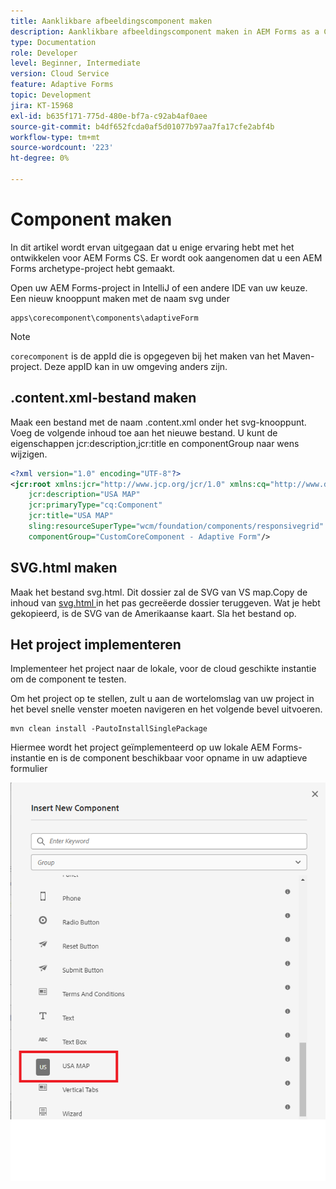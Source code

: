 ```yaml
---
title: Aanklikbare afbeeldingscomponent maken
description: Aanklikbare afbeeldingscomponent maken in AEM Forms as a Cloud Service
type: Documentation
role: Developer
level: Beginner, Intermediate
version: Cloud Service
feature: Adaptive Forms
topic: Development
jira: KT-15968
exl-id: b635f171-775d-480e-bf7a-c92ab4af0aee
source-git-commit: b4df652fcda0af5d01077b97aa7fa17cfe2abf4b
workflow-type: tm+mt
source-wordcount: '223'
ht-degree: 0%

---
```


# Component maken

In dit artikel wordt ervan uitgegaan dat u enige ervaring hebt met het ontwikkelen voor AEM Forms CS. Er wordt ook aangenomen dat u een AEM Forms archetype-project hebt gemaakt.

Open uw AEM Forms-project in IntelliJ of een andere IDE van uw keuze. Een nieuw knooppunt maken met de naam svg under

```
apps\corecomponent\components\adaptiveForm
```

>[!NOTE]
>
> ``corecomponent`` is de appId die is opgegeven bij het maken van het Maven-project. Deze appID kan in uw omgeving anders zijn.


## .content.xml-bestand maken

Maak een bestand met de naam .content.xml onder het svg-knooppunt. Voeg de volgende inhoud toe aan het nieuwe bestand. U kunt de eigenschappen jcr:description,jcr:title en componentGroup naar wens wijzigen.

```xml
<?xml version="1.0" encoding="UTF-8"?>
<jcr:root xmlns:jcr="http://www.jcp.org/jcr/1.0" xmlns:cq="http://www.day.com/jcr/cq/1.0" xmlns:sling="http://sling.apache.org/jcr/sling/1.0"
    jcr:description="USA MAP"
    jcr:primaryType="cq:Component"
    jcr:title="USA MAP"
    sling:resourceSuperType="wcm/foundation/components/responsivegrid"
    componentGroup="CustomCoreComponent - Adaptive Form"/>
```

## SVG.html maken

Maak het bestand svg.html. Dit dossier zal de SVG van VS map.Copy de inhoud van [ svg.html ](assets/svg.html) in het pas gecreëerde dossier teruggeven. Wat je hebt gekopieerd, is de SVG van de Amerikaanse kaart. Sla het bestand op.

## Het project implementeren

Implementeer het project naar de lokale, voor de cloud geschikte instantie om de component te testen.

Om het project op te stellen, zult u aan de wortelomslag van uw project in het bevel snelle venster moeten navigeren en het volgende bevel uitvoeren.

```
mvn clean install -PautoInstallSinglePackage
```

Hiermee wordt het project geïmplementeerd op uw lokale AEM Forms-instantie en is de component beschikbaar voor opname in uw adaptieve formulier

![ usa-kaart ](./assets/usa-map.png)
